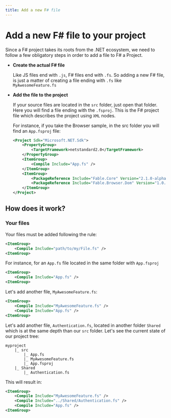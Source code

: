 ```yaml
---
title: Add a new F# file
---
```


# Add a new F# file to your project

Since a F# project takes its roots from the .NET ecosystem, we need to follow a few obligatory steps in order to add a file to F# a Project.

<ul class="textual-steps">
<li>

**Create the actual F# file**

Like JS files end with `.js`, F# files end with `.fs`. So adding a new F# file, is just a matter of creating a file ending with `.fs` like `MyAwesomeFeature.fs`
</li>

<li>

**Add the file to the project**

If your source files are located in the `src` folder, just open that folder. Here you will find a file ending with the `.fsproj`. This is the F# project file which describes the project using `XML` nodes.

For instance, if you take the Browser sample, in the src folder you will find an `App.fsproj` file:
```xml
<Project Sdk="Microsoft.NET.Sdk">
    <PropertyGroup>
        <TargetFramework>netstandard2.0</TargetFramework>
    </PropertyGroup>
    <ItemGroup>
        <Compile Include="App.fs" />
    </ItemGroup>
    <ItemGroup>
        <PackageReference Include="Fable.Core" Version="2.1.0-alpha-002" />
        <PackageReference Include="Fable.Browser.Dom" Version="1.0.0-alpha-004" />
    </ItemGroup>
</Project>
```

</li>
</ul>

## How does it work?

### Your files

Your files must be added following the rule:

```xml
<ItemGroup>
    <Compile Include="path/to/my/File.fs" />
<ItemGroup>
```

For instance, for an `App.fs` file located in the same folder with `App.fsproj`

```xml
<ItemGroup>
    <Compile Include="App.fs" />
<ItemGroup>
```

Let's add another file, `MyAwesomeFeature.fs`:

```xml
<ItemGroup>
    <Compile Include="MyAwesomeFeature.fs" />
    <Compile Include="App.fs" />
<ItemGroup>
```

Let's add another file, `Authentication.fs`, located in another folder `Shared` which is at the same depth than our `src` folder. Let's see the current state of our project tree:

```
myproject
    |_ src
        |_ App.fs
        |_ MyAwesomeFeature.fs
        |_ App.fsproj
    |_ Shared
        |_ Authentication.fs
```

This will result in:

```xml
<ItemGroup>
    <Compile Include="MyAwesomeFeature.fs" />
    <Compile Include="../Shared/Authentication.fs" />
    <Compile Include="App.fs" />
<ItemGroup>
```
